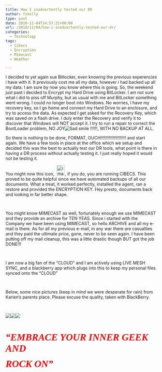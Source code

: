 ```yaml
---
title: How I inadvertently tested our DR
author: fskelly
type: post
date: 2010-11-04T14:57:21+00:00
url: /2010/11/04/how-i-inadvertently-tested-our-dr/
categories:
  - Technology
tags:
  - Cibecs
  - Encryption
  - Mimecast
  - Weather

---
```

I decided to yet again sue Bitlocker, even knowing the previous experencies i have with it. It previously cost me all my data, however i had backed up all my data. I am sure by now you know where this is going. So, the weekend just past i decided to Encrypt my Hard Drive using BitLocker. I am not sure what i did to piss off Murphy, but as usual with me and BitLocker something went wrong. I could no longer boot into Windows. No worries, I have my recovery key, so I go home and connect my Hard Drive to an enclosure, and try to access the data. As expected I get asked for the Recovery Key, which was saved on a flash drive. I duly enter the Recovery and verify it to discover that Windows will NOT accept it. I try to run a repair to correct the BootLoader problem, NO JOY<img style="border-style:none;" class="wlEmoticon wlEmoticon-sadsmile" alt="Sad smile" src="http://fskelly.files.wordpress.com/2010/11/wlemoticon-sadsmile.png" /> !!!!!!, WITH NO BACKUP AT ALL.

So there is nothing to be done, FORMAT, OUCH!!!!!!!!!!!!!!!!!!!!! and start again. We have a few tools in place at the office which we setup and decided this was the best to actually test our DR tools, what point is there in having a DR process without actually testing it. I just really hoped it would not be testing it.

You might now this icon,&#160; [<img loading="lazy" style="background-image:none;padding-left:0;padding-right:0;display:inline;padding-top:0;border-width:0;margin:0;" title="image" border="0" alt="image" src="http://fskelly.files.wordpress.com/2010/11/image_thumb.png" width="27" height="34" />][1], if you do, you are running CIBECS. This proved to be quite helpful since we have automated backups of all our documents. What a treat, it worked perfectly, installed the agent, ran a restore and provided the ENCRYPTION KEY. Hey presto, documents back and looking in far better shape.

&#160;

You might know MIMECAST as well, fortunately enough we use MIMECAST and they provide an archive for TEN YEAS. Since i started with the Company we have been using MIMECAST, so hello ARCHIVE and all my e-mail is there. As for all my previous e-mail, in any war there are casualties and they paid the ultimate price, gone, never to be seen again. I have been putting off my mail cleanup, this was a little drastic though BUT got the job DONE!!!

&#160;

I am now a big fan of the “CLOUD” and I am actively using LIVE MESH SYNC, and a blackberry app which plugs into this to keep my personal files synced onto the “CLOUD”

&#160;

Below, some nice pictures (keep in mind we were desperate for rain) from Karien’s parents place. Please excuse the quality, taken with BlackBerry.

&#160;

[![][2]][2][![][3]][3][![][4]][4]

&#160;

**_<font color="#ff0000" size="6" face="Broadway">“EMBRACE YOUR INNER GEEK AND</font>_**

**_<font color="#ff0000" size="6" face="Broadway">ROCK ON”</font>_**

 [1]: http://fskelly.files.wordpress.com/2010/11/image.png
 [2]: http://fletcherk.smugmug.com/Weather/Kariens-Parents-Place/IMG00031-20101031-1528/1072853278_2rYUK-S.jpg
 [3]: http://fletcherk.smugmug.com/Weather/Kariens-Parents-Place/IMG00032-20101031-1529/1072853937_x292j-S.jpg
 [4]: http://fletcherk.smugmug.com/Weather/Kariens-Parents-Place/IMG00033-20101031-1529/1072854200_pMTtd-S.jpg